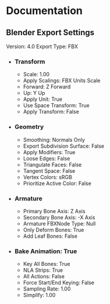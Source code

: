 # Documentation
## Blender Export Settings
Version: 4.0
Export Type: FBX
 - ### Transform
	- Scale: 1.00
	- Apply Scalings: FBX Units Scale
	- Forward: Z Forward
	- Up: Y Up
	- Apply Unit: True
	- Use Space Transform: True
	- Apply Transform: False
- ### Geometry
	- Smoothing: Normals Only
	- Export Subdivision Surface: False
	- Apply Modifiers: True
	- Loose Edges: False
	- Triangulate Faces: False
	- Tangent Space: False
	- Vertex Colors: sRGB
	- Prioritize Active Color: False
- ### Armature
	- Primary Bone Axis: Z Axis
	- Secondary Bone Axis: -X Axis
	- Armature FBXNode Type: Null
	- Only Deform Bones: True
	- Add Leaf Bones: False
- ### Bake Animation: True
	- Key All Bones: True
	- NLA Strips: True
	- All Actions: False
	- Force Start/End Keying: False
	- Sampling Rate: 1.00
	- Simplify: 1.00